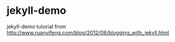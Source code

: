 # jekyll-demo
jekyll-demo tutorial from http://www.ruanyifeng.com/blog/2012/08/blogging_with_jekyll.html

